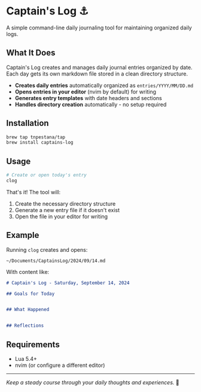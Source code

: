 # Captain's Log ⚓

A simple command-line daily journaling tool for maintaining organized daily logs.

## What It Does

Captain's Log creates and manages daily journal entries organized by date. Each day gets its own markdown file stored in a clean directory structure.

- **Creates daily entries** automatically organized as `entries/YYYY/MM/DD.md`
- **Opens entries in your editor** (nvim by default) for writing
- **Generates entry templates** with date headers and sections
- **Handles directory creation** automatically - no setup required

## Installation

```bash
brew tap tnpestana/tap
brew install captains-log
```

## Usage

```bash
# Create or open today's entry
clog
```

That's it! The tool will:
1. Create the necessary directory structure
2. Generate a new entry file if it doesn't exist
3. Open the file in your editor for writing

## Example

Running `clog` creates and opens:
```
~/Documents/CaptainsLog/2024/09/14.md
```

With content like:
```markdown
# Captain's Log - Saturday, September 14, 2024

## Goals for Today


## What Happened


## Reflections

```

## Requirements

- Lua 5.4+
- nvim (or configure a different editor)

---

*Keep a steady course through your daily thoughts and experiences.* 🧭